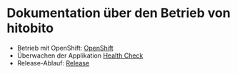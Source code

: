 # Dokumentation über den Betrieb von hitobito

- Betrieb mit OpenShift: [OpenShift](01_openshift.md)
- Überwachen der Applikation [Health Check](02_health_checks.md)
- Release-Ablauf: [Release](03_releases.md)
